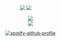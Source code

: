 
<div id="header" align="center">

<div id="header" align="center">

![](https://komarev.com/ghpvc/?username=Ioonatic&label=⠀⠀⠀♡⠀⠀⠀&style=plastic&color=F8BB70) <img src="https://files.catbox.moe/6mnrtt.gif">
ㅤㅤ
<div id="header" align="center">

<img src="https://64.media.tumblr.com/4eb6a9e30fe69555c157a3bf0a53511c/f20d41ee37cf983f-8e/s400x600/c2a8d761d4fea622c329981c3cf01442b6b62edd.gif">

<div id="header" align="center">


<img src="https://files.catbox.moe/shw07k.png">

<div id="header" align="center">

[![spotify-github-profile](https://spotify-github-profile.kittinanx.com/api/view?uid=31titnsabuuzqvisjvzneqdutyra&cover_image=true&theme=natemoo-re&show_offline=false&background_color=121212&interchange=false&bar_color=F6C9D2&bar_color_cover=false)](https://github.com/kittinan/spotify-github-profile)


<div id="header" align="center">


